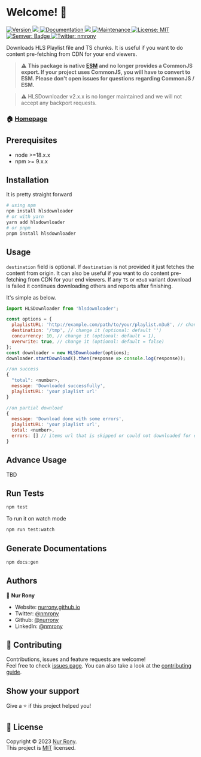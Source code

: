 <h1 align="left">Welcome! 👋</h1>
<p>
  <a href="https://www.npmjs.com/package/hlsdownloader" target="_blank">
    <img alt="Version" src="https://img.shields.io/npm/v/hlsdownloader.svg">
  </a>
  <a href="https://www.npmjs.com/package/hlsdownloader" target="_blank">
    <img src="https://img.shields.io/badge/node-%3E%3D18-blue.svg" />
  </a>
  <a href="https://nurrony.github.io/hlsdownloader" target="_blank">
    <img alt="Documentation" src="https://img.shields.io/badge/documentation-yes-brightgreen.svg" />
  </a>
  <a href="https://codecov.io/gh/nurrony/hlsdownloader" > 
    <img src="https://codecov.io/gh/nurrony/hlsdownloader/graph/badge.svg?token=er50RqLH6T"/> 
  </a>
  <a href="https://github.com/nurrony/hlsdownloader/graphs/commit-activity" target="_blank">
    <img alt="Maintenance" src="https://img.shields.io/badge/Maintained%3F-yes-green.svg" />
  </a>
  <a href="https://github.com/nurrony/hlsdownloader/blob/master/LICENSE" target="_blank">
    <img alt="License: MIT" src="https://img.shields.io/github/license/nurrony/hlsdownloader" />
  </a>
  <a href="https://img.shields.io/badge/%20%20%F0%9F%93%A6%F0%9F%9A%80-semantic--release-e10079" target="_blank">
    <img alt="Semver: Badge" src="https://img.shields.io/badge/%20%20%F0%9F%93%A6%F0%9F%9A%80-semantic--release-e10079" />
  </a>
  <a href="https://twitter.com/nmrony" target="_blank">
    <img alt="Twitter: nmrony" src="https://img.shields.io/twitter/follow/nmrony.svg?style=social" />
  </a>

</p>

Downloads HLS Playlist file and TS chunks. It is useful if you want to do content pre-fetching from CDN for your end viewers.

> ⚠️
> <strong>This package is native [ESM]() and no longer provides a CommonJS export. If your project uses CommonJS, you will have to convert to ESM. Please don't open issues for questions regarding CommonJS / ESM.</strong>

> ⚠️ HLSDownloader v2.x.x is no longer maintained and we will not accept any backport requests.

### 🏠 [Homepage](https://nurrony.github.io/hlsdownloader)

## Prerequisites

- node >=18.x.x
- npm >= 9.x.x

## Installation

It is pretty straight forward

```sh
# using npm
npm install hlsdownloader
# or with yarn
yarn add hlsdownloader
# or pnpm
pnpm install hlsdownloader
```

## Usage

`destination` field is optional. If `destination` is not provided it just fetches the content from origin.
It can also be useful if you want to do content pre-fetching from CDN for your end viewers. If any `TS` or `m3u8`
variant download is failed it continues downloading others and reports after finishing.

It's simple as below.

```js
import HLSDownloader from 'hlsdownloader';

const options = {
  playlistURL: 'http://example.com/path/to/your/playlist.m3u8', // change it
  destination: '/tmp', // change it (optional: default '')
  concurrency: 10, // change it (optional: default = 1),
  overwrite: true, // change it (optional: default = false)
};
const downloader = new HLSDownloader(options);
downloader.startDownload().then(response => console.log(response));
```

```js
//on success
{
  "total": <number>,
  message: 'Downloaded successfully',
  playlistURL: 'your playlist url'
}

//on partial download
{
  message: 'Download done with some errors',
  playlistURL: 'your playlist url',
  total: <number>,
  errors: [] // items url that is skipped or could not downloaded for error
}
```

## Advance Usage

TBD

## Run Tests

```sh
npm test
```

To run it on watch mode

```sh
npm run test:watch
```

## Generate Documentations

```sh
npm docs:gen
```

## Authors

👤 **Nur Rony**

- Website: [nurrony.github.io](https://nurrony.github.io)
- Twitter: [@nmrony](https://twitter.com/nmrony)
- Github: [@nurrony](https://github.com/nurrony)
- LinkedIn: [@nmrony](https://linkedin.com/in/nmrony)

## 🤝 Contributing

Contributions, issues and feature requests are welcome!<br />Feel free to check [issues page](https://github.com/nurrony/hlsdownloader/issues). You can also take a look at the [contributing guide](https://github.com/nurrony/hlsdownloader/blob/master/CONTRIBUTING.md).

## Show your support

Give a ⭐️ if this project helped you!

## 📝 License

Copyright © 2023 [Nur Rony](https://github.com/nurrony).<br />
This project is [MIT](https://github.com/nurrony/hlsdownloader/blob/master/LICENSE) licensed.
